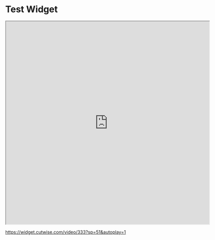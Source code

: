 # Test Widget

<iframe width="640" height="640" src="https://widget.cutwise.com/video/333?sp=51&autoplay=1"></iframe>

https://widget.cutwise.com/video/333?sp=51&autoplay=1
